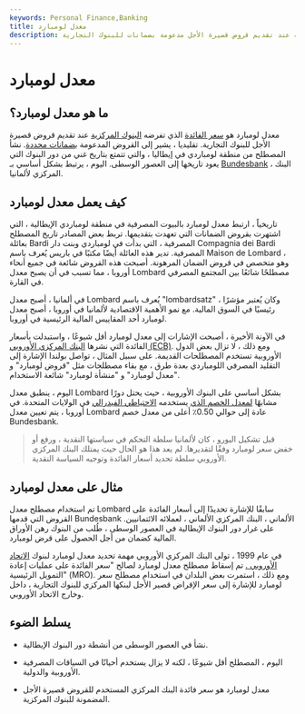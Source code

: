 ```yaml
---
keywords: Personal Finance,Banking
title: معدل لومبارد
description: معدل لومبارد هو سعر الفائدة الذي تفرضه البنوك المركزية عند تقديم قروض قصيرة الأجل مدعومة بضمانات للبنوك التجارية.
---
```


# معدل لومبارد
## ما هو معدل لومبارد؟

معدل لومبارد هو [سعر الفائدة](/interestrate) الذي تفرضه [البنوك المركزية](/centralbank) عند تقديم قروض قصيرة الأجل للبنوك التجارية. تقليديا ، يشير إلى القروض المدعومة [بضمانات محددة](/collateral). نشأ المصطلح من منطقة لومباردي في إيطاليا ، والتي تتمتع بتاريخ غني من دور البنوك التي يعود تاريخها إلى العصور الوسطى. اليوم ، يرتبط بشكل أساسي بـ [Bundesbank](/bundesbank) ، البنك المركزي لألمانيا.

## كيف يعمل معدل لومبارد

تاريخياً ، ارتبط معدل لومبارد بالبيوت المصرفية في منطقة لومباردي الإيطالية ، التي اشتهرت بقروض الضمانات التي تعهدت بتقديمها. تربط بعض المصادر تاريخ المصطلح بعائلة Bardi المصرفية ، التي بدأت في لومباردي وبنت دار Compagnia dei Bardi المصرفية. تدير هذه العائلة أيضًا مكتبًا في باريس يُعرف باسم Maison de Lombard ، وهو متخصص في قروض الضمان المرهونة. أصبحت هذه القروض شائعة في جميع أنحاء أوروبا ، مما تسبب في أن يصبح معدل Lombard مصطلحًا شائعًا بين المجتمع المصرفي في القارة.

في ألمانيا ، أصبح معدل Lombard يُعرف باسم "lombardsatz" ، وكان يُعتبر مؤشرًا رئيسيًا في السوق المالية. مع نمو الأهمية الاقتصادية لألمانيا في أوروبا ، أصبح معدل لومبارد أحد المقاييس المالية الرئيسية في أوروبا.

في الآونة الأخيرة ، أصبحت الإشارات إلى معدل لومبارد أقل شيوعًا ، واستبدلت بأسعار الفائدة التي نشرها [البنك المركزي الأوروبي (ECB)](/europeancentralbank). ومع ذلك ، لا تزال بعض الدول الأوروبية تستخدم المصطلحات القديمة. على سبيل المثال ، تواصل بولندا الإشارة إلى التقليد المصرفي اللومباردي بعدة طرق ، مع بقاء مصطلحات مثل "قروض لومبارد" و "معدل لومبارد" و "منشأة لومبارد" شائعة الاستخدام.

اليوم ، ينطبق معدل Lombard بشكل أساسي على البنوك الأوروبية ، حيث يحتل دورًا مشابهًا [لمعدل الخصم الذي](/discountrate) يستخدمه [الاحتياطي الفيدرالي](/federalreservebank) في الولايات المتحدة. في أوروبا ، يتم تعيين معدل Lombard عادة إلى حوالي 0.50٪ أعلى من معدل خصم Bundesbank.

> قبل تشكيل اليورو ، كان لألمانيا سلطة التحكم في سياستها النقدية ، ورفع أو خفض سعر لومبارد وفقًا لتقديرها. لم يعد هذا هو الحال حيث يمتلك البنك المركزي الأوروبي سلطة تحديد أسعار الفائدة وتوجيه السياسة النقدية.

>

## مثال على معدل لومبارد

تم استخدام مصطلح معدل Lombard سابقًا للإشارة تحديدًا إلى أسعار الفائدة على القروض التي قدمها Bundesbank الألماني ، البنك المركزي الألماني ، لعملائه الائتمانيين. على غرار دور البنوك الإيطالية في العصور الوسطى ، طُلب من البنوك رهن الأوراق المالية كضمان من أجل الحصول على قرض لومبارد.

في عام 1999 ، تولى البنك المركزي الأوروبي مهمة تحديد معدل لومبارد لبنوك [الاتحاد الأوروبي .](/europeanunion) تم إسقاط مصطلح معدل لومبارد لصالح "سعر الفائدة على عمليات إعادة التمويل الرئيسية" (MRO). ومع ذلك ، استمرت بعض البلدان في استخدام مصطلح سعر لومبارد للإشارة إلى سعر الإقراض قصير الأجل لبنكها المركزي للبنوك التجارية ، داخل وخارج الاتحاد الأوروبي.

## يسلط الضوء

- نشأ في العصور الوسطى من أنشطة دور البنوك الإيطالية.

- اليوم ، المصطلح أقل شيوعًا ، لكنه لا يزال يستخدم أحيانًا في السياقات المصرفية الأوروبية والدولية.

- معدل لومبارد هو سعر فائدة البنك المركزي المستخدم للقروض قصيرة الأجل المضمونة للبنوك المركزية.

